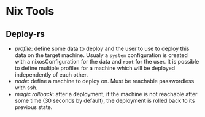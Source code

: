 # Nix Tools
## Deploy-rs
- _profile_: define some data to deploy and the user to use to deploy this data
  on the target machine. Usualy a `system` configuration is created with a
  nixosConfiguration for the data and `root` for the user.
  It is possible to define multiple profiles for a machine which will be deployed
  independently of each other.
- _node_: define a machine to deploy on. Must be reachable passwordless with ssh.
- _magic rollback_: after a deployment, if the machine is not reachable after
  some time (30 seconds by default), the deployment is rolled back to its previous
  state.
